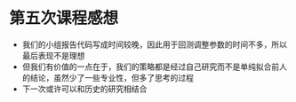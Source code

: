 # 第五次课程感想

- 我们的小组报告代码写成时间较晚，因此用于回测调整参数的时间不多，所以最后表现不是理想
- 但我们有价值的一点在于，我们的策略都是经过自己研究而不是单纯拟合前人的结论，虽然少了一些专业性，但多了思考的过程
- 下一次或许可以和历史的研究相结合